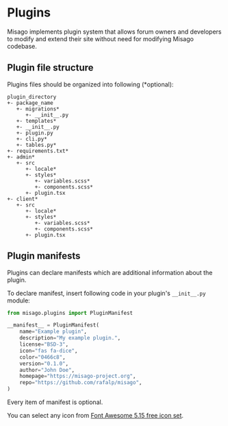 Plugins
=======

Misago implements plugin system that allows forum owners and developers to modify and extend their site without need for modifying Misago codebase.


Plugin file structure
---------------------

Plugins files should be organized into following (*optional):

```
plugin_directory
+- package_name
   +- migrations*
      +- __init__.py
   +- templates*
   +- __init__.py
   +- plugin.py
   +- cli.py*
   +- tables.py*
+- requirements.txt*
+- admin*
   +- src
      +- locale*
      +- styles*
         +- variables.scss*
         +- components.scss*
      +- plugin.tsx
+- client*
   +- src
      +- locale*
      +- styles*
         +- variables.scss*
         +- components.scss*
      +- plugin.tsx
```


Plugin manifests
----------------

Plugins can declare manifests which are additional information about the plugin.

To declare manifest, insert following code in your plugin's `__init__.py` module:

```python
from misago.plugins import PluginManifest

__manifest__ = PluginManifest(
    name="Example plugin",
    description="My example plugin.",
    license="BSD-3",
    icon="fas fa-dice",
    color="0466c8",
    version="0.1.0",
    author="John Doe",
    homepage="https://misago-project.org",
    repo="https://github.com/rafalp/misago",
)
```

Every item of manifest is optional.

You can select any icon from [Font Awesome 5.15 free icon set](https://fontawesome.com/v5.15/icons?d=gallery).
